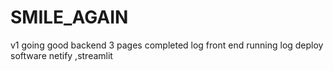# SMILE_AGAIN
v1 going good 
backend 3 pages completed log
front end running log
deploy software netify ,streamlit
 
